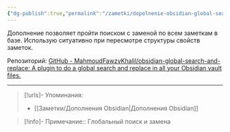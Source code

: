 ```yaml
---
{"dg-publish":true,"permalink":"/zametki/dopolnenie-obsidian-global-search-and-replace/","created":"2024-07-13 14:45","updated":"2024-09-23T22:42:16+03:00"}
---
```


Дополнение позволяет пройти поиском с заменой по всем заметкам в базе. Использую ситуативно при пересмотре структуры свойств заметок.

Репозиторий: [GitHub - MahmoudFawzyKhalil/obsidian-global-search-and-replace: A plugin to do a global search and replace in all your Obsidian vault files.](https://github.com/MahmoudFawzyKhalil/obsidian-global-search-and-replace)

---
> [!urls]- Упоминания:
> - [[Заметки/Дополнения Obsidian\|Дополнения Obsidian]]

> [!info]-
> Примечание:: Глобальный поиск и замена